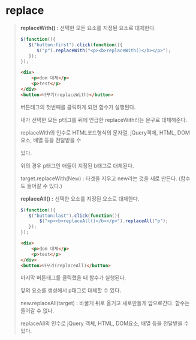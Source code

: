 # replace

>  **replaceWith() :** 선택한 모든 요소를 지정된 요소로 대체한다.
>
> ```javascript
> $(function(){
>    $("button:first").click(function(){
>       $("p").replaceWith("<p><b>replaceWith()</b></p>"); 
>    }); 
> });
> ```
>
> ```html
> <div>
>     <p>dom 대체</p>
>     <p>test</p>
> </div>
> <button>바꾸기(replaceWith)</button>
> ```
>
> 버튼태그의 첫번째를 클릭하게 되면 함수가 실행된다.
>
> 내가 선택한 모든 p태그를 뒤에 언급한 replaceWith라는 문구로 대체해준다.
>
> replaceWith의 인수로 HTML코드형식의 문자열, jQuery객체, HTML, DOM요소, 배열 등을 전달받을 수
>
> 있다.
>
> 위의 경우 p태그인 애들이 지정된 b태그로 대체된다.
>
> target.replaceWith(New) : 타겟을 지우고 new라는 것을 새로 만든다. (함수도 들어갈 수 있다.)
>
>  
>
> 
>
> **replaceAll() :** 선택한 요소를 지정된 요소로 대체한다.
>
> ```javascript
> $(function(){
>    $("button:last").click(function(){
>        $("<p><b>replaceAll()</b></p>").replaceAll("p");
>    }); 
> });
> ```
>
> ```html
> <div>
>     <p>dom 대체</p>
>     <p>test</p>
> </div>
> <button>바꾸기(replaceAll)</button>       
> ```
>
> 마지막 버튼태그를 클릭했을 때 함수가 실행된다.
>
> 앞의 요소를 생성해서 p태그로 대체할 수 있다.
>
> new.replaceAll(target) : 바꿀게 뒤로 올거고 새로만들게 앞으로간다. 함수는 들어갈 수 없다.
>
> replaceAll의 인수로 jQuery 객체, HTML, DOM요소, 배열 등을 전달받을 수 있다.

